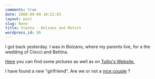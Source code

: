 ```yaml
---
comments: true
date: 2008-09-09 10:22:03
layout: post
slug: None
title: Vienna - Bolzano and Return
wordpress_id: 86
---
```


I got back yesterday. I was in Bolzano, where my parents live, for a the wedding of Ciocci and Bettina.

[Here](http://basetta.pupazzo.org/gallery/v/2008CiocciBettinaWedding/) you can find some pictures as well as on [Tullio's Website.](http://tullio.pupazzo.org/gallery/main.php?g2_itemId=3865)

I have found a new "girlfriend". Are we or not a [nice couple](http://basetta.pupazzo.org/gallery/v/2008CiocciBettinaWedding/100B5752.jpg.html) ?
